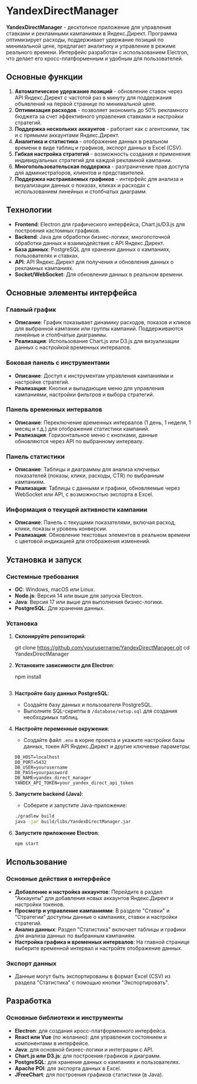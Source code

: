 # YandexDirectManager

**YandexDirectManager** - десктопное приложение для управления ставками и рекламными кампаниями в Яндекс.Директ. Программа оптимизирует расходы, поддерживает удержание позиций по минимальной цене, предлагает аналитику и управление в режиме реального времени. Интерфейс разработан с использованием Electron, что делает его кросс-платформенным и удобным для пользователей.

## Основные функции

1. **Автоматическое удержание позиций** - обновление ставок через API Яндекс.Директ с частотой раз в минуту для поддержания объявлений на первой странице по минимальной цене.
2. **Оптимизация расходов** - позволяет экономить до 50% рекламного бюджета за счет эффективного управления ставками и настройки стратегий.
3. **Поддержка нескольких аккаунтов** - работает как с агентскими, так и с прямыми аккаунтами Яндекс.Директ.
4. **Аналитика и статистика** - отображение данных в реальном времени в виде таблиц и графиков, экспорт данных в Excel (CSV).
5. **Гибкая настройка стратегий** - возможность создания и применения индивидуальных стратегий для каждой рекламной кампании.
6. **Многопользовательская поддержка** - разграничение прав доступа для администраторов, клиентов и представителей.
7. **Поддержка настраиваемых графиков** - интерфейс для анализа и визуализации данных о показах, кликах и расходах с использованием линейных и столбчатых диаграмм.

## Технологии

- **Frontend**: Electron для графического интерфейса, Chart.js/D3.js для построения кастомных графиков.
- **Backend**: Java для обработки бизнес-логики, многопоточной обработки данных и взаимодействия с API Яндекс.Директ.
- **База данных**: PostgreSQL для хранения данных о кампаниях, пользователях и ставках.
- **API**: API Яндекс.Директ для получения и обновления данных о рекламных кампаниях.
- **Socket/WebSocket**: Для обновления данных в реальном времени.

## Основные элементы интерфейса

### Главный график
- **Описание**: График показывает динамику расходов, показов и кликов для выбранной кампании или группы кампаний. Поддерживаются линейные и столбчатые диаграммы.
- **Реализация**: Использование Chart.js или D3.js для визуализации данных с настройкой временных интервалов.

### Боковая панель с инструментами
- **Описание**: Доступ к инструментам управления кампаниями и настройке стратегий.
- **Реализация**: Кнопки и выпадающие меню для управления кампаниями, настройки фильтров и выбора стратегий.

### Панель временных интервалов
- **Описание**: Переключение временных интервалов (1 день, 1 неделя, 1 месяц и т.д.) для отображения статистики кампаний.
- **Реализация**: Горизонтальное меню с кнопками, данные обновляются через API по выбранному интервалу.

### Панель статистики
- **Описание**: Таблицы и диаграммы для анализа ключевых показателей (показы, клики, расходы, CTR) по выбранным кампаниям.
- **Реализация**: Таблицы с данными и графики, обновляемые через WebSocket или API, с возможностью экспорта в Excel.

### Информация о текущей активности кампании
- **Описание**: Панель с текущими показателями, включая расход, клики, показы и уровень конверсии.
- **Реализация**: Обновление текстовых элементов в реальном времени с цветовой индикацией для отображения изменений.

## Установка и запуск

### Системные требования

- **ОС**: Windows, macOS или Linux.
- **Node.js**: Версия 14 или выше для запуска Electron.
- **Java**: Версия 17 или выше для выполнения бизнес-логики.
- **PostgreSQL**: Для хранения данных.

### Установка

1. **Склонируйте репозиторий**:

    git clone https://github.com/yourusername/YandexDirectManager.git
    cd YandexDirectManager
    

2. **Установите зависимости для Electron**:

    
    npm install
    ```

3. **Настройте базу данных PostgreSQL**:
   - Создайте базу данных и пользователя PostgreSQL.
   - Выполните SQL-скрипты в `/database/setup.sql` для создания необходимых таблиц.

4. **Настройте переменные окружения**:
   - Создайте файл `.env` в корне проекта и укажите настройки базы данных, токен API Яндекс.Директ и другие ключевые параметры:

    ```plaintext
    DB_HOST=localhost
    DB_PORT=5432
    DB_USER=yourusername
    DB_PASS=yourpassword
    DB_NAME=yandex_direct_manager
    YANDEX_API_TOKEN=your_yandex_direct_api_token
    ```

5. **Запустите backend (Java)**:
   - Соберите и запустите Java-приложение:

    ```bash
    ./gradlew build
    java -jar build/libs/YandexDirectManager.jar
    ```

6. **Запустите приложение Electron**:

    ```bash
    npm start
    ```

## Использование

### Основные действия в интерфейсе

- **Добавление и настройка аккаунтов**: Перейдите в раздел "Аккаунты" для добавления новых аккаунтов Яндекс.Директ и настройки токенов.
- **Просмотр и управление кампаниями**: В разделе "Ставки" и "Стратегии" доступны данные о кампаниях, ставки и настройки стратегий.
- **Анализ данных**: Раздел "Статистика" включает таблицы и графики для анализа данных по выбранным кампаниям.
- **Настройка графика и временных интервалов**: На главной странице выберите временной интервал и настройте отображение данных.

### Экспорт данных
- Данные могут быть экспортированы в формат Excel (CSV) из раздела "Статистика" с помощью кнопки "Экспортировать".

## Разработка

### Основные библиотеки и инструменты

- **Electron**: для создания кросс-платформенного интерфейса.
- **React или Vue** (по желанию): для управления состоянием и компонентами в интерфейсе.
- **Java**: для основной бизнес-логики и интеграции с API.
- **Chart.js или D3.js**: для построения графиков и диаграмм.
- **PostgreSQL**: для хранения данных о кампаниях и пользователях.
- **Apache POI**: для экспорта данных в Excel.
- **JFreeChart**: для построения графиков статистики (в Java).
